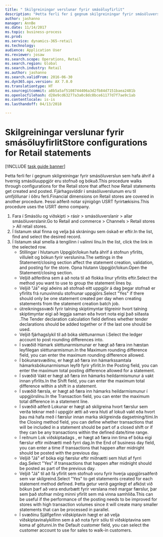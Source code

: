 ```yaml
--- 
title: " Skilgreiningar verslunar fyrir smásöluyfirlit"
description: "Þetta ferli fer í gegnum skilgreiningar fyrir smásöluverslun sem hafa áhrif á hvernig smásöluuppgjör eru stofnuð og bókuð."
author: jashanno
manager: AnnBe
ms.date: 11/14/2017
ms.topic: business-process
ms.prod: 
ms.service: dynamics-365-retail
ms.technology: 
audience: Application User
ms.reviewer: josaw
ms.search.scope: Operations, Retail
ms.search.region: Global
ms.search.industry: Retail
ms.author: jashanno
ms.search.validFrom: 2016-06-30
ms.dyn365.ops.version: AX 7.0.0
ms.translationtype: HT
ms.sourcegitcommit: a8b5a5af5108744406a3d2fb84d7151baea2481b
ms.openlocfilehash: d28e9cd63277a3a0c8dc0bce61177d7f7ae9c1ab
ms.contentlocale: is-is
ms.lasthandoff: 04/13/2018

---
```

# <a name="store-configurations-for-retail-statements"></a><span data-ttu-id="b81d3-103"> Skilgreiningar verslunar fyrir smásöluyfirlit</span><span class="sxs-lookup"><span data-stu-id="b81d3-103">Store configurations for Retail statements</span></span>

[!INCLUDE [task guide banner](../includes/task-guide-banner.md)]

<span data-ttu-id="b81d3-104">Þetta ferli fer í gegnum skilgreiningar fyrir smásöluverslun sem hafa áhrif á hvernig smásöluuppgjör eru stofnuð og bókuð.</span><span class="sxs-lookup"><span data-stu-id="b81d3-104">This procedure walks through configurations for the Retail store that affect how Retail statements get created and posted.</span></span> <span data-ttu-id="b81d3-105">Fjárhagsvíddir í smásöluverslunum eru til umfjöllunar í öðru ferli.</span><span class="sxs-lookup"><span data-stu-id="b81d3-105">Financial dimensions on Retail stores are covered in another procedure.</span></span> <span data-ttu-id="b81d3-106">Þessi aðferð notar sýnigögn USRT fyrirtækisins.</span><span class="sxs-lookup"><span data-stu-id="b81d3-106">This procedure uses the USRT demo company.</span></span>

1. <span data-ttu-id="b81d3-107">Fara í Smásölu og viðskipti > rásir > smásöluverslanir > allar smásöluverslanir.</span><span class="sxs-lookup"><span data-stu-id="b81d3-107">Go to Retail and commerce > Channels > Retail stores > All retail stores.</span></span>
2. <span data-ttu-id="b81d3-108">Í listanum skal finna og velja þá skráningu sem óskað er eftir.</span><span class="sxs-lookup"><span data-stu-id="b81d3-108">In the list, find and select the desired record.</span></span>
3. <span data-ttu-id="b81d3-109">Í listanum skal smella á tengilinn í valinni línu.</span><span class="sxs-lookup"><span data-stu-id="b81d3-109">In the list, click the link in the selected row.</span></span>
    * <span data-ttu-id="b81d3-110">Stillingar í hlutanum Uppgjör/lokun hafa áhrif á stofnun yfirlits, villuleit og bókun fyrir verslunina.</span><span class="sxs-lookup"><span data-stu-id="b81d3-110">The settings in the Statement/closing section affect the statement creation, validation, and posting for the store.</span></span>  <span data-ttu-id="b81d3-111">Opna hlutann Uppgjör/lokun.</span><span class="sxs-lookup"><span data-stu-id="b81d3-111">Open the Statement/closing section.</span></span>  
    * <span data-ttu-id="b81d3-112">Veljið aðferðina sem á að nota til að flokka línur yfirlits eftir.</span><span class="sxs-lookup"><span data-stu-id="b81d3-112">Select the method you want to use to group the statement lines by.</span></span>  
    * <span data-ttu-id="b81d3-113">Veljið "Já" eigi aðeins að stofnað eitt uppgjör á dag þegar stofnað er yfirlits frá runuvinnslu stofnunar uppgjörs.</span><span class="sxs-lookup"><span data-stu-id="b81d3-113">Select "Yes" if there should only be one statement created per day when creating statements from the statement creation batch job.</span></span>  
    * <span data-ttu-id="b81d3-114">útreikningssvæði fyrir talning skiptimyntar tilgreinir hvort talning skiptimyntar eigi að leggja saman eða hvort nota eigi það síðasta .</span><span class="sxs-lookup"><span data-stu-id="b81d3-114">The Tender declaration calculation field defines whether tender declarations should be added together or if the last one should be used.</span></span>  
    * <span data-ttu-id="b81d3-115">Veljið fjárhagslykil til að bóka sléttunarmun í.</span><span class="sxs-lookup"><span data-stu-id="b81d3-115">Select the ledger account to post rounding differences into.</span></span>  
    * <span data-ttu-id="b81d3-116">Í svæðið Hámark sléttunarmismunar er hægt að færa inn hæstan leyfilegan sléttunarmismun.</span><span class="sxs-lookup"><span data-stu-id="b81d3-116">In the Maximum rounding difference field, you can enter the maximum rounding difference allowed.</span></span>  
    * <span data-ttu-id="b81d3-117">Í bókunarsvæðinu, er hægt að færa inn hámarkssamtala hámarksbókunarmismun leyfð fyrir yfirlit.</span><span class="sxs-lookup"><span data-stu-id="b81d3-117">In the Posting field, you can enter the maximum total posting difference allowed for a statement.</span></span>  
    * <span data-ttu-id="b81d3-118">Í svæðið Vakt er hægt að færa inn hámarks heildarmismunur á vakt innan yfirlits.</span><span class="sxs-lookup"><span data-stu-id="b81d3-118">In the Shift field, you can enter the maximum total difference within a shift in a statement.</span></span>  
    * <span data-ttu-id="b81d3-119">Í svæðið færsla, er hægt að færa inn hámarks heildarmismunur í uppgjörslínu.</span><span class="sxs-lookup"><span data-stu-id="b81d3-119">In the Transaction field, you can enter the maximum total difference in a statement line.</span></span>  
    * <span data-ttu-id="b81d3-120">Í svæðið aðferð Lokunar er hægt að skilgreina hvort færslur sem verða teknar með í uppgjör ætti að vera hluti af lokuð vakt eða hvort þau má hafa með í færslur innan marka skilgreinda dagsetning/tími.</span><span class="sxs-lookup"><span data-stu-id="b81d3-120">In the Closing method field, you can define whether transactions that will be included in a statement should be part of a closed shift or if they can be any transactions within the defined date/time range.</span></span>  
    * <span data-ttu-id="b81d3-121">Í reitnum Lok viðskiptadags , er hægt að færa inn tíma ef bóka eigi færslur eftir miðnætti með fyrri dag.</span><span class="sxs-lookup"><span data-stu-id="b81d3-121">In the End of business day field, you can enter a time if transactions that happen after midnight should be posted with the previous day.</span></span>  
    * <span data-ttu-id="b81d3-122">Veljið "Já" ef bóka eigi færslur eftir miðnætti sem hluti af fyrri dag.</span><span class="sxs-lookup"><span data-stu-id="b81d3-122">Select "Yes" if transactions that happen after midnight should be posted as part of the previous day.</span></span>  
    * <span data-ttu-id="b81d3-123">Veljið "Já" til að fá yfirlit sem stofnuð voru fyrir hverja uppgjörsaðferð sem var skilgreind.</span><span class="sxs-lookup"><span data-stu-id="b81d3-123">Select "Yes" to get statements created for each statement method defined.</span></span> <span data-ttu-id="b81d3-124">Þetta getur verið gagnlegt ef afköst við bókun þarf að vera endurbætt fyrir verslana með margar færslur, þar sem það stofnar mörg minni yfirlit sem má vinna samhliða.</span><span class="sxs-lookup"><span data-stu-id="b81d3-124">This can be useful if the performance of the posting needs to be improved for stores with high transaction volumes since it will create many smaller statements that can be processed in parallel.</span></span>  
    * <span data-ttu-id="b81d3-125">Í svæðinu Sjálfgefinn viðskiptavin hægt er að velja viðskiptavinalykillinn sem á að nota fyrir sölu til viðskiptavina sem koma af götunni.</span><span class="sxs-lookup"><span data-stu-id="b81d3-125">In the Default customer field, you can select the customer account to use for sales to walk-in customers.</span></span>  


